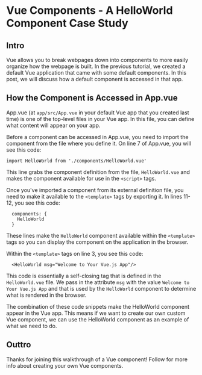 # Vue Components - A HelloWorld Component Case Study

## Intro

Vue allows you to break webpages down into components to more easily organize how the webpage is built.  In the previous tutorial, we created a default Vue application that came with some default components.  In this post, we will discuss how a default component is accessed in that app.

## How the Component is Accessed in App.vue

App.vue (at `app/src/App.vue` in your default Vue app that you created last time) is one of the top-level files in your Vue app.  In this file, you can define what content will appear on your app.

Before a component can be accessed in App.vue, you need to import the component from the file where you define it.  On line 7 of App.vue, you will see this code:

```
import HelloWorld from './components/HelloWorld.vue'
```

This line grabs the component definition from the file, `HelloWorld.vue` and makes the component available for use in the `<script>` tags.

Once you've imported a component from its external definition file, you need to make it available to the `<template>` tags by exporting it.  In lines 11-12, you see this code:

```
  components: {
    HelloWorld
  }
```

These lines make the `HelloWorld` component available within the `<template>` tags so you can display the component on the application in the browser.

Within the `<template>` tags on line 3, you see this code:

```
  <HelloWorld msg="Welcome to Your Vue.js App"/>
```

This code is essentially a self-closing tag that is defined in the `HelloWorld.vue` file.  We pass in the attribute `msg` with the value `Welcome to Your Vue.js App` and that is used by the `HelloWorld` component to determine what is rendered in the browser.

The combination of these code snippets make the HelloWorld component appear in the Vue app.  This means if we want to create our own custom Vue component, we can use the HelloWorld component as an example of what we need to do.

## Outtro

Thanks for joining this walkthrough of a Vue component!  Follow for more info about creating your own Vue components.